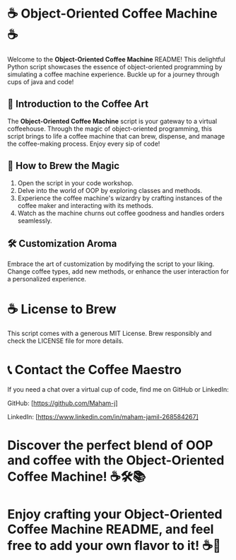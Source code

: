 # ☕ Object-Oriented Coffee Machine ☕

Welcome to the **Object-Oriented Coffee Machine** README! This delightful Python script showcases the essence of object-oriented programming by simulating a coffee machine experience. Buckle up for a journey through cups of java and code!

## 📜 Introduction to the Coffee Art

The **Object-Oriented Coffee Machine** script is your gateway to a virtual coffeehouse. Through the magic of object-oriented programming, this script brings to life a coffee machine that can brew, dispense, and manage the coffee-making process. Enjoy every sip of code!

## 🚀 How to Brew the Magic

1. Open the script in your code workshop.
2. Delve into the world of OOP by exploring classes and methods.
3. Experience the coffee machine's wizardry by crafting instances of the coffee maker and interacting with its methods.
4. Watch as the machine churns out coffee goodness and handles orders seamlessly.

## 🛠️ Customization Aroma

Embrace the art of customization by modifying the script to your liking. Change coffee types, add new methods, or enhance the user interaction for a personalized experience.

# ☕ License to Brew

This script comes with a generous MIT License. Brew responsibly and check the LICENSE file for more details.

# 📞 Contact the Coffee Maestro

If you need a chat over a virtual cup of code, find me on GitHub or LinkedIn:

GitHub: [https://github.com/Maham-j]

LinkedIn: [https://www.linkedin.com/in/maham-jamil-268584267]

# Discover the perfect blend of OOP and coffee with the Object-Oriented Coffee Machine! ☕🛠️📚 
# Enjoy crafting your Object-Oriented Coffee Machine README, and feel free to add your own flavor to it! ☕🌟
